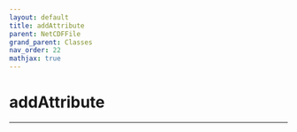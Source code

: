 ```yaml
---
layout: default
title: addAttribute
parent: NetCDFFile
grand_parent: Classes
nav_order: 22
mathjax: true
---
```


#  addAttribute




---

